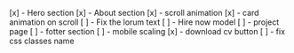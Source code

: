 [x] - Hero section
[x] - About section
[x] - scroll animation
[x] - card animation on scroll
[ ] - Fix the lorum text
[ ] - Hire now model
[ ] - project page
[ ] - fotter section
[ ] - mobile scaling
[x] - download cv button
[ ] - fix css classes name